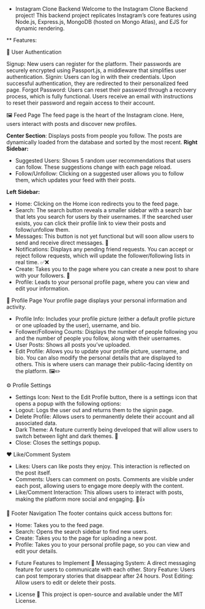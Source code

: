 * Instagram Clone Backend
Welcome to the Instagram Clone Backend project! This backend project replicates Instagram’s core features using Node.js, Express.js, MongoDB (hosted on Mongo Atlas), and EJS for dynamic rendering.

** Features:

📝 User Authentication

Signup: New users can register for the platform. Their passwords are securely encrypted using Passport.js, a middleware that simplifies user authentication.
Signin: Users can log in with their credentials. Upon successful authentication, they are redirected to their personalized feed page.
Forgot Password: Users can reset their password through a recovery process, which is fully functional. Users receive an email with instructions to reset their password and regain access to their account.

🖼️ Feed Page
The feed page is the heart of the Instagram clone. Here, users interact with posts and discover new profiles.

**Center Section**: Displays posts from people you follow. The posts are dynamically loaded from the database and sorted by the most recent.
**Right Sidebar:**
  - Suggested Users: Shows 5 random user recommendations that users can follow. These suggestions change with each page reload.
  - Follow/Unfollow: Clicking on a suggested user allows you to follow them, which updates your feed with their posts.

**Left Sidebar:**
  - Home: Clicking on the Home icon redirects you to the feed page.
  - Search:
    The search button reveals a smaller sidebar with a search bar that lets you search for users by their usernames.
    If the searched user exists, you can click their profile link to view their posts and follow/unfollow them.
  - Messages: This button is not yet functional but will soon allow users to send and receive direct messages. 💬
  - Notifications:
    Displays any pending friend requests.
    You can accept or reject follow requests, which will update the follower/following lists in real time. ✅❌
  - Create: Takes you to the page where you can create a new post to share with your followers. 📸
  - Profile: Leads to your personal profile page, where you can view and edit your information.

👤 Profile Page
Your profile page displays your personal information and activity.

- Profile Info: Includes your profile picture (either a default profile picture or one uploaded by the user), username, and bio.
- Follower/Following Counts: Displays the number of people following you and the number of people you follow, along with their usernames.
- User Posts: Shows all posts you’ve uploaded.
- Edit Profile:
  Allows you to update your profile picture, username, and bio. You can also modify the personal details that are displayed to others.
  This is where users can manage their public-facing identity on the platform. 🖼️✏️

⚙️ Profile Settings
  - Settings Icon: Next to the Edit Profile button, there is a settings icon that opens a popup with the following options:
  - Logout: Logs the user out and returns them to the signin page.
  - Delete Profile: Allows users to permanently delete their account and all associated data.
  - Dark Theme: A feature currently being developed that will allow users to switch between light and dark themes. 🌙
  - Close: Closes the settings popup.

❤️ Like/Comment System
  - Likes: Users can like posts they enjoy. This interaction is reflected on the post itself.
  - Comments: Users can comment on posts. Comments are visible under each post, allowing users to engage more deeply with the content.
  - Like/Comment Interaction: This allows users to interact with posts, making the platform more social and engaging. 💬👍

📱 Footer Navigation
The footer contains quick access buttons for:

  - Home: Takes you to the feed page.
  - Search: Opens the search sidebar to find new users.
  - Create: Takes you to the page for uploading a new post.
  - Profile: Takes you to your personal profile page, so you can view and edit your details.

* Future Features to Implement 🌱
Messaging System: A direct messaging feature for users to communicate with each other.
Story Feature: Users can post temporary stories that disappear after 24 hours.
Post Editing: Allow users to edit or delete their posts.

* License 📜
This project is open-source and available under the MIT License.
